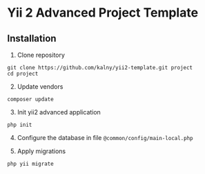 Yii 2 Advanced Project Template
===============================

## Installation

1. Clone repository

```
git clone https://github.com/kalny/yii2-template.git project
cd project
```

2. Update vendors

```
composer update
```

3. Init yii2 advanced application

```
php init
```

4. Configure the database in file ```@common/config/main-local.php```

5. Apply migrations

```
php yii migrate
```